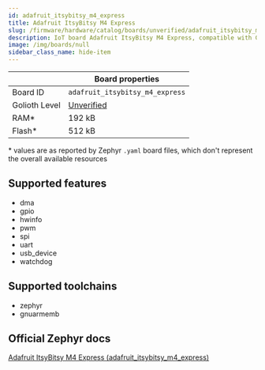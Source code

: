 ```yaml
---
id: adafruit_itsybitsy_m4_express
title: Adafruit ItsyBitsy M4 Express
slug: /firmware/hardware/catalog/boards/unverified/adafruit_itsybitsy_m4_express
description: IoT board Adafruit ItsyBitsy M4 Express, compatible with Golioth at unverified level.
image: /img/boards/null
sidebar_class_name: hide-item
---
```


[//]: # (This is an auto-generated file, do not edit! Changes to it will be lost upon re-generation)



|                | Board properties     |
| -------------  | -------------------- |
| Board ID       | `adafruit_itsybitsy_m4_express` |
| Golioth Level  | [Unverified](/firmware/hardware#unverified-boards) |
| RAM*           | 192 kB |
| Flash*         | 512 kB |

\* values are as reported by Zephyr `.yaml` board files, which don't represent the overall available resources



## Supported features

* dma
* gpio
* hwinfo
* pwm
* spi
* uart
* usb_device
* watchdog

## Supported toolchains

* zephyr
* gnuarmemb

## Official Zephyr docs

[Adafruit ItsyBitsy M4 Express (adafruit_itsybitsy_m4_express)](https://docs.zephyrproject.org/latest/boards/adafruit/itsybitsy_m4_express/doc/index.html)

